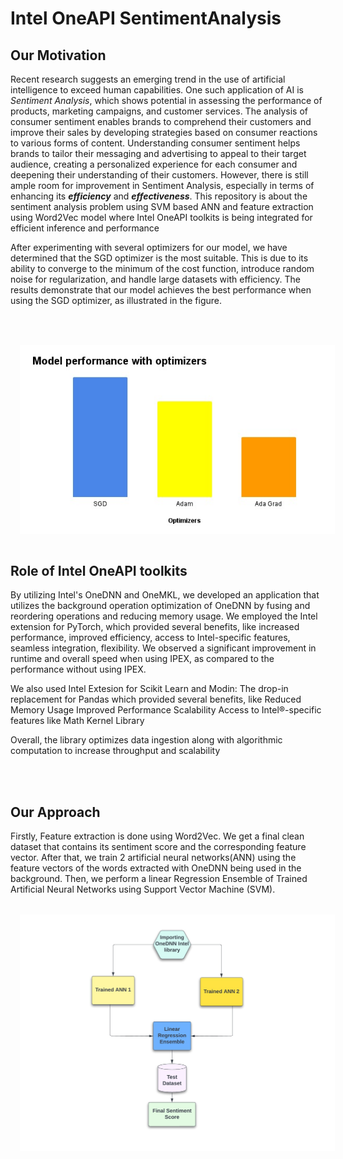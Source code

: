 # Intel OneAPI SentimentAnalysis

## Our Motivation

Recent research suggests an emerging trend in the use of artificial intelligence to exceed human capabilities. One such application of AI is *Sentiment Analysis*, which shows potential in assessing the performance of products, marketing campaigns, and customer services. The analysis of consumer sentiment enables brands to comprehend their customers and improve their sales by developing strategies based on consumer reactions to various forms of content. Understanding consumer sentiment helps brands to tailor their messaging and advertising to appeal to their target audience, creating a personalized experience for each consumer and deepening their understanding of their customers. However, there is still ample room for improvement in Sentiment Analysis, especially in terms of enhancing its ***efficiency*** and ***effectiveness***.
This repository is about the sentiment analysis problem using SVM based ANN and feature extraction using Word2Vec model where Intel OneAPI toolkits is being integrated for efficient inference and performance

After experimenting with several optimizers for our model, we have determined that the SGD optimizer is the most suitable. This is due to its ability to converge to the minimum of the cost function, introduce random noise for regularization, and handle large datasets with efficiency. The results demonstrate that our model achieves the best performance when using the SGD optimizer, as illustrated in the figure.

<br/><br/>
<img src="/Optim-Sel.jpeg" style="margin: 15px;">


## Role of Intel OneAPI toolkits
By utilizing Intel's OneDNN and OneMKL, we developed an application that utilizes the background operation optimization of OneDNN by fusing and reordering operations and reducing memory usage. 
We employed the Intel extension for PyTorch, which provided several benefits, like
increased performance, 
improved efficiency, 
access to Intel-specific features, 
seamless integration,
flexibility.
We observed a significant improvement in runtime and overall speed when using IPEX, as compared to the performance without using IPEX.

We also used Intel Extesion for Scikit Learn and Modin: The drop-in replacement for Pandas which provided several benefits, like
Reduced Memory Usage
Improved Performance 
Scalability
Access to Intel®-specific features like Math Kernel Library

Overall, the library optimizes data ingestion along with algorithmic computation to increase throughput and scalability

<br/><br/>

## Our Approach

Firstly, Feature extraction is done using Word2Vec.
We get a final clean dataset that contains its sentiment score and the corresponding feature vector.
After that, we train 2 artificial neural networks(ANN) using the feature vectors of the words extracted with OneDNN being used in the background.
Then, we perform a linear Regression Ensemble of Trained Artificial Neural Networks using Support Vector Machine (SVM).
<br/><br/>
<img src="/Final_Flow.jpeg" style="margin: 15px;">
